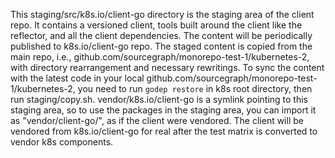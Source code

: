 This staging/src/k8s.io/client-go directory is the staging area of the client repo. It contains a versioned client, tools built around the client like the reflector, and all the client dependencies. The content will be periodically published to k8s.io/client-go repo.
The staged content is copied from the main repo, i.e., github.com/sourcegraph/monorepo-test-1/kubernetes-2, with directory rearrangement and necessary rewritings. To sync the content with the latest code in your local github.com/sourcegraph/monorepo-test-1/kubernetes-2, you need to run `godep restore` in k8s root directory, then run staging/copy.sh.
vendor/k8s.io/client-go is a symlink pointing to this staging area, so to use the packages in the staging area, you can import it as "vendor/client-go/<package-name>", as if the client were vendored. The client will be vendored from k8s.io/client-go for real after the test matrix is converted to vendor k8s components.
